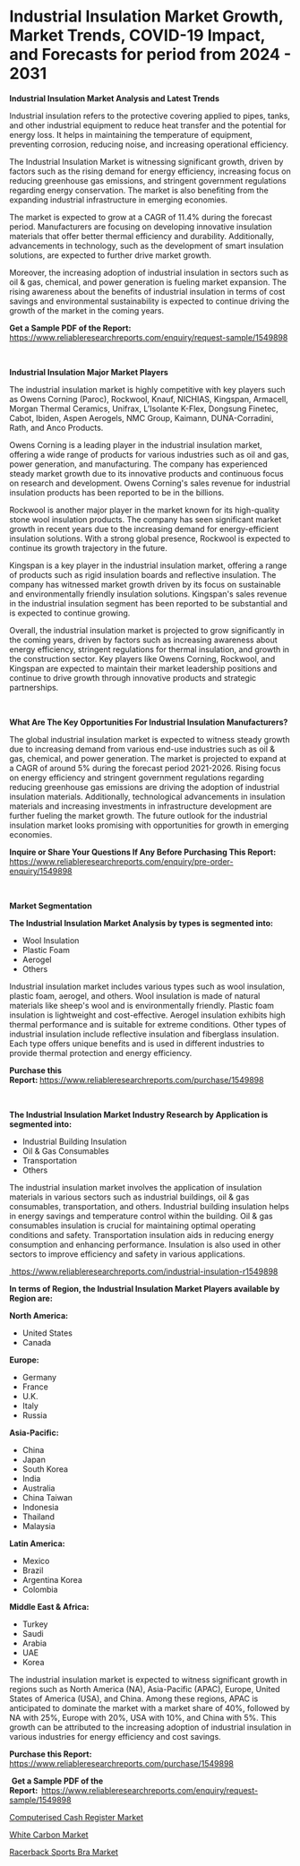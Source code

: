 <p><h1>Industrial Insulation Market Growth, Market Trends, COVID-19 Impact, and Forecasts for period from 2024 - 2031</h1></p><p><strong>Industrial Insulation Market Analysis and Latest Trends</strong></p>
<p><p>Industrial insulation refers to the protective covering applied to pipes, tanks, and other industrial equipment to reduce heat transfer and the potential for energy loss. It helps in maintaining the temperature of equipment, preventing corrosion, reducing noise, and increasing operational efficiency.</p><p>The Industrial Insulation Market is witnessing significant growth, driven by factors such as the rising demand for energy efficiency, increasing focus on reducing greenhouse gas emissions, and stringent government regulations regarding energy conservation. The market is also benefiting from the expanding industrial infrastructure in emerging economies.</p><p>The market is expected to grow at a CAGR of 11.4% during the forecast period. Manufacturers are focusing on developing innovative insulation materials that offer better thermal efficiency and durability. Additionally, advancements in technology, such as the development of smart insulation solutions, are expected to further drive market growth.</p><p>Moreover, the increasing adoption of industrial insulation in sectors such as oil & gas, chemical, and power generation is fueling market expansion. The rising awareness about the benefits of industrial insulation in terms of cost savings and environmental sustainability is expected to continue driving the growth of the market in the coming years.</p></p>
<p><strong>Get a Sample PDF of the Report:&nbsp;</strong> <a href="https://www.reliableresearchreports.com/enquiry/request-sample/1549898">https://www.reliableresearchreports.com/enquiry/request-sample/1549898</a></p>
<p>&nbsp;</p>
<p><strong>Industrial Insulation Major Market Players</strong></p>
<p><p>The industrial insulation market is highly competitive with key players such as Owens Corning (Paroc), Rockwool, Knauf, NICHIAS, Kingspan, Armacell, Morgan Thermal Ceramics, Unifrax, L’Isolante K-Flex, Dongsung Finetec, Cabot, Ibiden, Aspen Aerogels, NMC Group, Kaimann, DUNA-Corradini, Rath, and Anco Products.</p><p>Owens Corning is a leading player in the industrial insulation market, offering a wide range of products for various industries such as oil and gas, power generation, and manufacturing. The company has experienced steady market growth due to its innovative products and continuous focus on research and development. Owens Corning's sales revenue for industrial insulation products has been reported to be in the billions.</p><p>Rockwool is another major player in the market known for its high-quality stone wool insulation products. The company has seen significant market growth in recent years due to the increasing demand for energy-efficient insulation solutions. With a strong global presence, Rockwool is expected to continue its growth trajectory in the future.</p><p>Kingspan is a key player in the industrial insulation market, offering a range of products such as rigid insulation boards and reflective insulation. The company has witnessed market growth driven by its focus on sustainable and environmentally friendly insulation solutions. Kingspan's sales revenue in the industrial insulation segment has been reported to be substantial and is expected to continue growing.</p><p>Overall, the industrial insulation market is projected to grow significantly in the coming years, driven by factors such as increasing awareness about energy efficiency, stringent regulations for thermal insulation, and growth in the construction sector. Key players like Owens Corning, Rockwool, and Kingspan are expected to maintain their market leadership positions and continue to drive growth through innovative products and strategic partnerships.</p></p>
<p>&nbsp;</p>
<p><strong>What Are The Key Opportunities For Industrial Insulation Manufacturers?</strong></p>
<p><p>The global industrial insulation market is expected to witness steady growth due to increasing demand from various end-use industries such as oil & gas, chemical, and power generation. The market is projected to expand at a CAGR of around 5% during the forecast period 2021-2026. Rising focus on energy efficiency and stringent government regulations regarding reducing greenhouse gas emissions are driving the adoption of industrial insulation materials. Additionally, technological advancements in insulation materials and increasing investments in infrastructure development are further fueling the market growth. The future outlook for the industrial insulation market looks promising with opportunities for growth in emerging economies.</p></p>
<p><strong>Inquire or Share Your Questions If Any Before Purchasing This Report:</strong> <a href="https://www.reliableresearchreports.com/enquiry/pre-order-enquiry/1549898">https://www.reliableresearchreports.com/enquiry/pre-order-enquiry/1549898</a></p>
<p>&nbsp;</p>
<p><strong>Market Segmentation</strong></p>
<p><strong>The Industrial Insulation Market Analysis by types is segmented into:</strong></p>
<p><ul><li>Wool Insulation</li><li>Plastic Foam</li><li>Aerogel</li><li>Others</li></ul></p>
<p><p>Industrial insulation market includes various types such as wool insulation, plastic foam, aerogel, and others. Wool insulation is made of natural materials like sheep's wool and is environmentally friendly. Plastic foam insulation is lightweight and cost-effective. Aerogel insulation exhibits high thermal performance and is suitable for extreme conditions. Other types of industrial insulation include reflective insulation and fiberglass insulation. Each type offers unique benefits and is used in different industries to provide thermal protection and energy efficiency.</p></p>
<p><strong>Purchase this Report:&nbsp;</strong><a href="https://www.reliableresearchreports.com/purchase/1549898">https://www.reliableresearchreports.com/purchase/1549898</a></p>
<p>&nbsp;</p>
<p><strong>The Industrial Insulation Market Industry Research by Application is segmented into:</strong></p>
<p><ul><li>Industrial Building Insulation</li><li>Oil & Gas Consumables</li><li>Transportation</li><li>Others</li></ul></p>
<p><p>The industrial insulation market involves the application of insulation materials in various sectors such as industrial buildings, oil & gas consumables, transportation, and others. Industrial building insulation helps in energy savings and temperature control within the building. Oil & gas consumables insulation is crucial for maintaining optimal operating conditions and safety. Transportation insulation aids in reducing energy consumption and enhancing performance. Insulation is also used in other sectors to improve efficiency and safety in various applications.</p></p>
<p><a href="https://www.reliableresearchreports.com/industrial-insulation-r1549898">&nbsp;https://www.reliableresearchreports.com/industrial-insulation-r1549898</a></p>
<p><strong>In terms of Region, the Industrial Insulation Market Players available by Region are:</strong></p>
<p>
    <p> <strong> North America: </strong>
        <ul>
            <li>United States</li>
            <li>Canada</li>
        </ul>
        </p> 
    <p> <strong> Europe: </strong>
        <ul>
            <li>Germany</li>
            <li>France</li>
            <li>U.K.</li>
            <li>Italy</li>
            <li>Russia</li>
        </ul>
        </p> 
    <p> <strong> Asia-Pacific: </strong>
        <ul>
            <li>China</li>
            <li>Japan</li>
            <li>South Korea</li>
            <li>India</li>
            <li>Australia</li>
            <li>China Taiwan</li>
            <li>Indonesia</li>
            <li>Thailand</li>
            <li>Malaysia</li>
        </ul>
        </p> 
    <p> <strong> Latin America: </strong>
        <ul>
            <li>Mexico</li>
            <li>Brazil</li>
            <li>Argentina Korea</li>
            <li>Colombia</li>
        </ul>
        </p> 
    <p> <strong> Middle East & Africa: </strong>
        <ul>
            <li>Turkey</li>
            <li>Saudi</li>
            <li>Arabia</li>
            <li>UAE</li>
            <li>Korea</li>
        </ul>
    </p>
    </p>
<p><p>The industrial insulation market is expected to witness significant growth in regions such as North America (NA), Asia-Pacific (APAC), Europe, United States of America (USA), and China. Among these regions, APAC is anticipated to dominate the market with a market share of 40%, followed by NA with 25%, Europe with 20%, USA with 10%, and China with 5%. This growth can be attributed to the increasing adoption of industrial insulation in various industries for energy efficiency and cost savings.</p></p>
<p><strong>Purchase this Report: </strong><a href="https://www.reliableresearchreports.com/purchase/1549898">https://www.reliableresearchreports.com/purchase/1549898</a></p>
<p>&nbsp;<strong>Get a Sample PDF of the Report:&nbsp;&nbsp;</strong><a href="https://www.reliableresearchreports.com/enquiry/request-sample/1549898">https://www.reliableresearchreports.com/enquiry/request-sample/1549898</a></p>
<p><strong></strong></p>
<p><p><a href="https://view.publitas.com/reportprime-1/computerised-cash-register-market-share-size-trends-industry-analysis-report-by-application-retailing-catering-entertainment-others-by-type-single-screen-multi-screen-and-forecast-2024-2031/">Computerised Cash Register Market</a></p><p><a href="https://github.com/cameroneffertz/Market-Research-Report-List-1/blob/main/white-carbon-market.md">White Carbon Market</a></p><p><a href="https://view.publitas.com/reportprime-1/global-racerback-sports-bra-market-size-is-expected-to-experience-a-cagr-of-9-2-through-2024-2031-according-to-industry-projections/">Racerback Sports Bra Market</a></p></p>